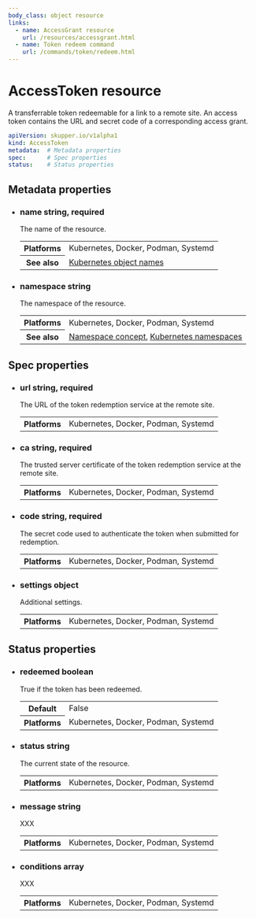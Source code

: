 ```yaml
---
body_class: object resource
links:
  - name: AccessGrant resource
    url: /resources/accessgrant.html
  - name: Token redeem command
    url: /commands/token/redeem.html
---
```


# AccessToken resource

<section>

A transferrable token redeemable for a link to a remote
site.  An access token contains the URL and secret code of a
corresponding access grant.

~~~ yaml
apiVersion: skupper.io/v1alpha1
kind: AccessToken
metadata:  # Metadata properties
spec:      # Spec properties
status:    # Status properties
~~~

</section>

<section>

## Metadata properties

- <h3 id="name">name <span class="attribute-info">string, required</span></h3>

  The name of the resource.

  <table class="fields"><tr><th>Platforms</th><td>Kubernetes, Docker, Podman, Systemd</td><tr><th>See also</th><td><a href="https://kubernetes.io/docs/concepts/overview/working-with-objects/names/">Kubernetes object names</a></td></table>

- <h3 id="namespace">namespace <span class="attribute-info">string</span></h3>

  The namespace of the resource.

  <table class="fields"><tr><th>Platforms</th><td>Kubernetes, Docker, Podman, Systemd</td><tr><th>See also</th><td><a href="/concepts/namespace.html">Namespace concept</a>, <a href="https://kubernetes.io/docs/concepts/overview/working-with-objects/namespaces/">Kubernetes namespaces</a></td></table>

</section>

<section>

## Spec properties

- <h3 id="url">url <span class="attribute-info">string, required</span></h3>

  The URL of the token redemption service at the remote
  site.

  <table class="fields"><tr><th>Platforms</th><td>Kubernetes, Docker, Podman, Systemd</td></table>

- <h3 id="ca">ca <span class="attribute-info">string, required</span></h3>

  The trusted server certificate of the token redemption
  service at the remote site.

  <table class="fields"><tr><th>Platforms</th><td>Kubernetes, Docker, Podman, Systemd</td></table>

- <h3 id="code">code <span class="attribute-info">string, required</span></h3>

  The secret code used to authenticate the token when
  submitted for redemption.

  <table class="fields"><tr><th>Platforms</th><td>Kubernetes, Docker, Podman, Systemd</td></table>

- <h3 id="settings">settings <span class="attribute-info">object</span></h3>

  Additional settings.

  <table class="fields"><tr><th>Platforms</th><td>Kubernetes, Docker, Podman, Systemd</td></table>

</section>

<section>

## Status properties

- <h3 id="redeemed">redeemed <span class="attribute-info">boolean</span></h3>

  True if the token has been redeemed.

  <table class="fields"><tr><th>Default</th><td>False</td><tr><th>Platforms</th><td>Kubernetes, Docker, Podman, Systemd</td></table>

- <h3 id="status">status <span class="attribute-info">string</span></h3>

  The current state of the resource.

  <table class="fields"><tr><th>Platforms</th><td>Kubernetes, Docker, Podman, Systemd</td></table>

- <h3 id="message">message <span class="attribute-info">string</span></h3>

  XXX

  <table class="fields"><tr><th>Platforms</th><td>Kubernetes, Docker, Podman, Systemd</td></table>

- <h3 id="conditions">conditions <span class="attribute-info">array</span></h3>

  XXX

  <table class="fields"><tr><th>Platforms</th><td>Kubernetes, Docker, Podman, Systemd</td></table>

</section>
